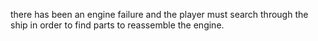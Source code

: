 there has been an engine failure and the player must search through the ship
in order to find parts to reassemble the engine.